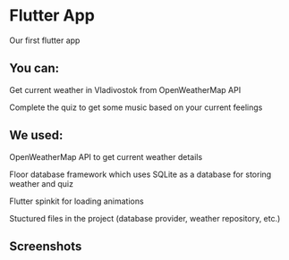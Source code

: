 # Flutter App

Our first flutter app

## You can:
Get current weather in Vladivostok from OpenWeatherMap API

Complete the quiz to get some music based on your current feelings

## We used:
OpenWeatherMap API to get current weather details

Floor database framework which uses SQLite as a database for storing weather and quiz

Flutter spinkit for loading animations

Stuctured files in the project (database provider, weather repository, etc.)

## Screenshots
